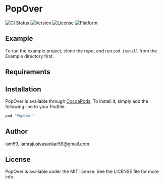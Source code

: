 # PopOver

[![CI Status](https://img.shields.io/travis/iam59/PopOver.svg?style=flat)](https://travis-ci.org/iam59/PopOver)
[![Version](https://img.shields.io/cocoapods/v/PopOver.svg?style=flat)](https://cocoapods.org/pods/PopOver)
[![License](https://img.shields.io/cocoapods/l/PopOver.svg?style=flat)](https://cocoapods.org/pods/PopOver)
[![Platform](https://img.shields.io/cocoapods/p/PopOver.svg?style=flat)](https://cocoapods.org/pods/PopOver)

## Example

To run the example project, clone the repo, and run `pod install` from the Example directory first.

## Requirements

## Installation

PopOver is available through [CocoaPods](https://cocoapods.org). To install
it, simply add the following line to your Podfile:

```ruby
pod 'PopOver'
```

## Author

iam59, iamrajusivasankar59@gmail.com

## License

PopOver is available under the MIT license. See the LICENSE file for more info.
